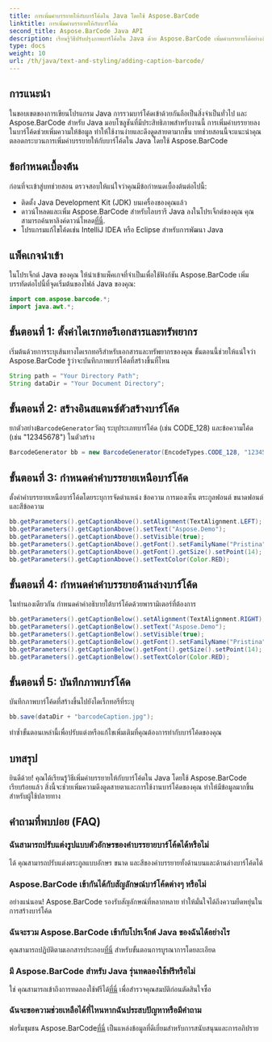 ```yaml
---
title: การเพิ่มคำบรรยายให้กับบาร์โค้ดใน Java โดยใช้ Aspose.BarCode
linktitle: การเพิ่มคำบรรยายให้กับบาร์โค้ด
second_title: Aspose.BarCode Java API
description: เรียนรู้วิธีปรับปรุงภาพบาร์โค้ดใน Java ด้วย Aspose.BarCode เพิ่มคำบรรยายได้อย่างง่ายดายเพื่อประสบการณ์ผู้ใช้ที่ดีขึ้น
type: docs
weight: 10
url: /th/java/text-and-styling/adding-caption-barcode/
---
```


## การแนะนำ

ในขอบเขตของการเขียนโปรแกรม Java การรวมบาร์โค้ดเข้าด้วยกันถือเป็นสิ่งจำเป็นทั่วไป และ Aspose.BarCode สำหรับ Java มอบโซลูชันที่มีประสิทธิภาพสำหรับงานนี้ การเพิ่มคำบรรยายลงในบาร์โค้ดช่วยเพิ่มความให้ข้อมูล ทำให้ใช้งานง่ายและดึงดูดสายตามากขึ้น บทช่วยสอนนี้จะแนะนำคุณตลอดกระบวนการเพิ่มคำบรรยายให้กับบาร์โค้ดใน Java โดยใช้ Aspose.BarCode

## ข้อกำหนดเบื้องต้น

ก่อนที่จะเข้าสู่บทช่วยสอน ตรวจสอบให้แน่ใจว่าคุณมีข้อกำหนดเบื้องต้นต่อไปนี้:

- ติดตั้ง Java Development Kit (JDK) บนเครื่องของคุณแล้ว
-  ดาวน์โหลดและเพิ่ม Aspose.BarCode สำหรับไลบรารี Java ลงในโปรเจ็กต์ของคุณ คุณสามารถค้นหาลิงค์ดาวน์โหลด[ที่นี่](https://releases.aspose.com/barcode/java/).
- โปรแกรมแก้ไขโค้ดเช่น IntelliJ IDEA หรือ Eclipse สำหรับการพัฒนา Java

## แพ็คเกจนำเข้า

ในโปรเจ็กต์ Java ของคุณ ให้นำเข้าแพ็คเกจที่จำเป็นเพื่อใช้ฟังก์ชัน Aspose.BarCode เพิ่มบรรทัดต่อไปนี้ที่จุดเริ่มต้นของไฟล์ Java ของคุณ:

```java
import com.aspose.barcode.*;
import java.awt.*;
```

## ขั้นตอนที่ 1: ตั้งค่าไดเรกทอรีเอกสารและทรัพยากร

เริ่มต้นด้วยการระบุเส้นทางไดเรกทอรีสำหรับเอกสารและทรัพยากรของคุณ ขั้นตอนนี้ช่วยให้แน่ใจว่า Aspose.BarCode รู้ว่าจะบันทึกภาพบาร์โค้ดที่สร้างขึ้นที่ไหน 

```java
String path = "Your Directory Path";
String dataDir = "Your Document Directory";
```

## ขั้นตอนที่ 2: สร้างอินสแตนซ์ตัวสร้างบาร์โค้ด

 ยกตัวอย่าง`BarcodeGenerator`วัตถุ ระบุประเภทบาร์โค้ด (เช่น CODE_128) และข้อความโค้ด (เช่น "12345678") ในตัวสร้าง

```java
BarcodeGenerator bb = new BarcodeGenerator(EncodeTypes.CODE_128, "12345678");
```

## ขั้นตอนที่ 3: กำหนดค่าคำบรรยายเหนือบาร์โค้ด

ตั้งค่าคำบรรยายเหนือบาร์โค้ดโดยระบุการจัดตำแหน่ง ข้อความ การมองเห็น ตระกูลฟอนต์ ขนาดฟอนต์ และสีข้อความ

```java
bb.getParameters().getCaptionAbove().setAlignment(TextAlignment.LEFT);
bb.getParameters().getCaptionAbove().setText("Aspose.Demo");
bb.getParameters().getCaptionAbove().setVisible(true);
bb.getParameters().getCaptionAbove().getFont().setFamilyName("Pristina");
bb.getParameters().getCaptionAbove().getFont().getSize().setPoint(14);
bb.getParameters().getCaptionAbove().setTextColor(Color.RED);
```

## ขั้นตอนที่ 4: กำหนดค่าคำบรรยายด้านล่างบาร์โค้ด

ในทำนองเดียวกัน กำหนดค่าคำอธิบายใต้บาร์โค้ดด้วยพารามิเตอร์ที่ต้องการ

```java
bb.getParameters().getCaptionBelow().setAlignment(TextAlignment.RIGHT);
bb.getParameters().getCaptionBelow().setText("Aspose.Demo");
bb.getParameters().getCaptionBelow().setVisible(true);
bb.getParameters().getCaptionBelow().getFont().setFamilyName("Pristina");
bb.getParameters().getCaptionBelow().getFont().getSize().setPoint(14);
bb.getParameters().getCaptionBelow().setTextColor(Color.RED);
```

## ขั้นตอนที่ 5: บันทึกภาพบาร์โค้ด

บันทึกภาพบาร์โค้ดที่สร้างขึ้นไปยังไดเร็กทอรีที่ระบุ

```java
bb.save(dataDir + "barcodeCaption.jpg");
```

ทำซ้ำขั้นตอนเหล่านี้เพื่อปรับแต่งหรือแก้ไขเพิ่มเติมที่คุณต้องการทำกับบาร์โค้ดของคุณ

## บทสรุป

ยินดีด้วย! คุณได้เรียนรู้วิธีเพิ่มคำบรรยายให้กับบาร์โค้ดใน Java โดยใช้ Aspose.BarCode เรียบร้อยแล้ว สิ่งนี้จะช่วยเพิ่มความดึงดูดสายตาและการใช้งานบาร์โค้ดของคุณ ทำให้มีข้อมูลมากขึ้นสำหรับผู้ใช้ปลายทาง

## คำถามที่พบบ่อย (FAQ)

### ฉันสามารถปรับแต่งรูปแบบตัวอักษรของคำบรรยายบาร์โค้ดได้หรือไม่
ได้ คุณสามารถปรับแต่งตระกูลแบบอักษร ขนาด และสีของคำบรรยายทั้งด้านบนและด้านล่างบาร์โค้ดได้

### Aspose.BarCode เข้ากันได้กับสัญลักษณ์บาร์โค้ดต่างๆ หรือไม่
อย่างแน่นอน! Aspose.BarCode รองรับสัญลักษณ์ที่หลากหลาย ทำให้มั่นใจได้ถึงความยืดหยุ่นในการสร้างบาร์โค้ด

### ฉันจะรวม Aspose.BarCode เข้ากับโปรเจ็กต์ Java ของฉันได้อย่างไร
 คุณสามารถปฏิบัติตามเอกสารประกอบ[ที่นี่](https://reference.aspose.com/barcode/java/) สำหรับขั้นตอนการบูรณาการโดยละเอียด

### มี Aspose.BarCode สำหรับ Java รุ่นทดลองใช้ฟรีหรือไม่
 ใช่ คุณสามารถเข้าถึงการทดลองใช้ฟรีได้[ที่นี่](https://releases.aspose.com/) เพื่อสำรวจคุณสมบัติก่อนตัดสินใจซื้อ

### ฉันจะขอความช่วยเหลือได้ที่ไหนหากฉันประสบปัญหาหรือมีคำถาม
 ฟอรั่มชุมชน Aspose.BarCode[ที่นี่](https://forum.aspose.com/c/barcode/13) เป็นแหล่งข้อมูลที่ดีเยี่ยมสำหรับการสนับสนุนและการอภิปราย